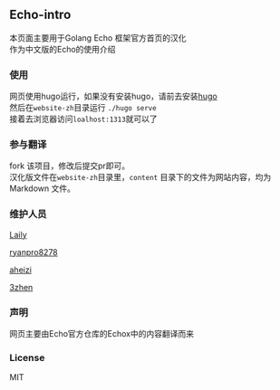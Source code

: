 ## Echo-intro 

本页面主要用于Golang Echo 框架官方首页的汉化  
作为中文版的Echo的使用介绍

### 使用

网页使用hugo运行，如果没有安装hugo，请前去安装[hugo](https://gohugo.io/)  
然后在`website-zh`目录运行 `./hugo serve`  
接着去浏览器访问`loalhost:1313`就可以了  

### 参与翻译

fork 该项目，修改后提交pr即可。  
汉化版文件在`website-zh`目录里，`content` 目录下的文件为网站内容，均为 Markdown 文件。

### 维护人员

[Laily](https://github.com/Laily123)

[ryanpro8278](https://github.com/ryanpro8278)

[aheizi](https://github.com/aheizi)

[3zhen](https://github.com/3zheng)

### 声明

网页主要由Echo官方仓库的Echox中的内容翻译而来

### License

MIT 

